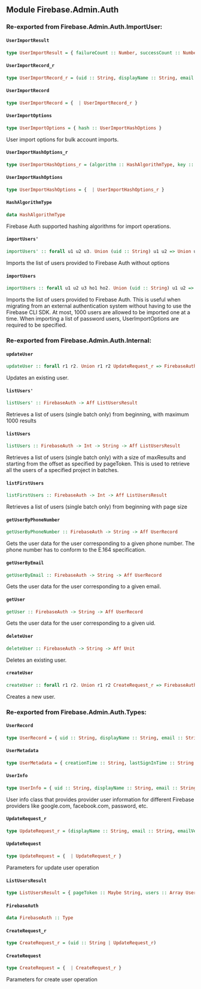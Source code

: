 ## Module Firebase.Admin.Auth


### Re-exported from Firebase.Admin.Auth.ImportUser:

#### `UserImportResult`

``` purescript
type UserImportResult = { failureCount :: Number, successCount :: Number, errors :: Array FirebaseArrayIndexError }
```

#### `UserImportRecord_r`

``` purescript
type UserImportRecord_r = (uid :: String, displayName :: String, email :: String, emailVerified :: Boolean, phoneNumber :: String, photoURL :: String, disabled :: Boolean, metadata :: UserMetadata, providerData :: Array UserInfo, passwordHash :: Buffer, passwordSalt :: Buffer)
```

#### `UserImportRecord`

``` purescript
type UserImportRecord = {  | UserImportRecord_r }
```

#### `UserImportOptions`

``` purescript
type UserImportOptions = { hash :: UserImportHashOptions }
```

User import options for bulk account imports. 

#### `UserImportHashOptions_r`

``` purescript
type UserImportHashOptions_r = (algorithm :: HashAlgorithmType, key :: Buffer, saltSeparator :: Buffer, rounds :: Number, memoryCost :: Number, parallelization :: Number, blockSize :: Number, derivedKeyLength :: Number)
```

#### `UserImportHashOptions`

``` purescript
type UserImportHashOptions = {  | UserImportHashOptions_r }
```

#### `HashAlgorithmType`

``` purescript
data HashAlgorithmType
```

Firebase Auth supported hashing algorithms for import operations.

#### `importUsers'`

``` purescript
importUsers' :: forall u1 u2 u3. Union (uid :: String) u1 u2 => Union u2 u3 UserImportRecord_r => FirebaseAuth -> (Array ({  | u2 })) -> Aff UserImportResult
```

Imports the list of users provided to Firebase Auth without options

#### `importUsers`

``` purescript
importUsers :: forall u1 u2 u3 ho1 ho2. Union (uid :: String) u1 u2 => Union u2 u3 UserImportRecord_r => Union ho1 ho2 UserImportHashOptions_r => FirebaseAuth -> (Array ({  | u2 })) -> ({ hash :: {  | ho1 } }) -> Aff UserImportResult
```

Imports the list of users provided to Firebase Auth. This is useful when
migrating from an external authentication system without having to use the Firebase CLI SDK.
At most, 1000 users are allowed to be imported one at a time.
When importing a list of password users, UserImportOptions are required to be specified.

### Re-exported from Firebase.Admin.Auth.Internal:

#### `updateUser`

``` purescript
updateUser :: forall r1 r2. Union r1 r2 UpdateRequest_r => FirebaseAuth -> String -> {  | r1 } -> Aff UserRecord
```

Updates an existing user.

#### `listUsers'`

``` purescript
listUsers' :: FirebaseAuth -> Aff ListUsersResult
```

Retrieves a list of users (single batch only) from beginning, with maximum 1000 results

#### `listUsers`

``` purescript
listUsers :: FirebaseAuth -> Int -> String -> Aff ListUsersResult
```

Retrieves a list of users (single batch only) with a size of maxResults and starting from the offset as specified by pageToken. This is used to retrieve all the users of a specified project in batches.

#### `listFirstUsers`

``` purescript
listFirstUsers :: FirebaseAuth -> Int -> Aff ListUsersResult
```

Retrieves a list of users (single batch only) from beginning with page size

#### `getUserByPhoneNumber`

``` purescript
getUserByPhoneNumber :: FirebaseAuth -> String -> Aff UserRecord
```

Gets the user data for the user corresponding to a given phone number. The phone number has to conform to the E.164 specification.

#### `getUserByEmail`

``` purescript
getUserByEmail :: FirebaseAuth -> String -> Aff UserRecord
```

Gets the user data for the user corresponding to a given email.

#### `getUser`

``` purescript
getUser :: FirebaseAuth -> String -> Aff UserRecord
```

Gets the user data for the user corresponding to a given uid.

#### `deleteUser`

``` purescript
deleteUser :: FirebaseAuth -> String -> Aff Unit
```

Deletes an existing user.

#### `createUser`

``` purescript
createUser :: forall r1 r2. Union r1 r2 CreateRequest_r => FirebaseAuth -> {  | r1 } -> Aff UserRecord
```

Creates a new user.

### Re-exported from Firebase.Admin.Auth.Types:

#### `UserRecord`

``` purescript
type UserRecord = { uid :: String, displayName :: String, email :: String, emailVerified :: Boolean, phoneNumber :: String, photoURL :: String, disabled :: Boolean, metadata :: UserMetadata, providerData :: Array UserInfo, passwordHash :: Maybe String, passwordSalt :: Maybe String, tokensValidAfterTime :: Maybe String }
```

#### `UserMetadata`

``` purescript
type UserMetadata = { creationTime :: String, lastSignInTime :: String }
```

#### `UserInfo`

``` purescript
type UserInfo = { uid :: String, displayName :: String, email :: String, photoURL :: String, providerId :: String, phoneNumber :: String }
```

User info class that provides provider user information for different Firebase providers like google.com, facebook.com, password, etc.

#### `UpdateRequest_r`

``` purescript
type UpdateRequest_r = (displayName :: String, email :: String, emailVerified :: Boolean, phoneNumber :: String, photoURL :: String, disabled :: Boolean, password :: String)
```

#### `UpdateRequest`

``` purescript
type UpdateRequest = {  | UpdateRequest_r }
```

Parameters for update user operation 

#### `ListUsersResult`

``` purescript
type ListUsersResult = { pageToken :: Maybe String, users :: Array UserRecord }
```

#### `FirebaseAuth`

``` purescript
data FirebaseAuth :: Type
```

#### `CreateRequest_r`

``` purescript
type CreateRequest_r = (uid :: String | UpdateRequest_r)
```

#### `CreateRequest`

``` purescript
type CreateRequest = {  | CreateRequest_r }
```

Parameters for create user operation 

